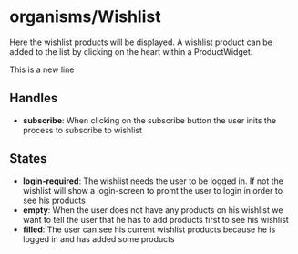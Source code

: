 <!-- firescout-docs -->

# organisms/Wishlist

Here the wishlist products will be displayed. A wishlist product can be added to the list by clicking on the heart within a ProductWidget.

This is a new line

## Handles

- **subscribe**: When clicking on the subscribe button the user inits the process to subscribe to wishlist

## States

- **login-required**: The wishlist needs the user to be logged in. If not the wishlist will show a login-screen to promt the user to login in order to see his products
- **empty**: When the user does not have any products on his wishlist we want to tell the user that he has to add products first to see his wishlist
- **filled**: The user can see his current wishlist products because he is logged in and has added some products
